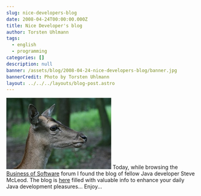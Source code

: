 ```yaml
---
slug: nice-developers-blog
date: 2008-04-24T00:00:00.000Z
title: Nice Developer's blog
author: Torsten Uhlmann
tags:
  - english
  - programming
categories: []
description: null
banner: /assets/blog/2008-04-24-nice-developers-blog/banner.jpg
bannerCredit: Photo by Torsten Uhlmann
layout: ../../../layouts/blog-post.astro
---
```


![IMG\_1915](./img-1915.jpg) Today, while browsing the [Business of Software](http://discuss.joelonsoftware.com/?biz) forum I found the blog of fellow Java developer Steve McLeod. The blog is [here](http://solidsimplesafe.com/) filled with valuable info to enhance your daily Java development pleasures... Enjoy...
